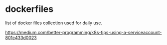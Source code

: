 # dockerfiles

list of docker files collection used for daily use.

https://medium.com/better-programming/k8s-tips-using-a-serviceaccount-801c433d0023
